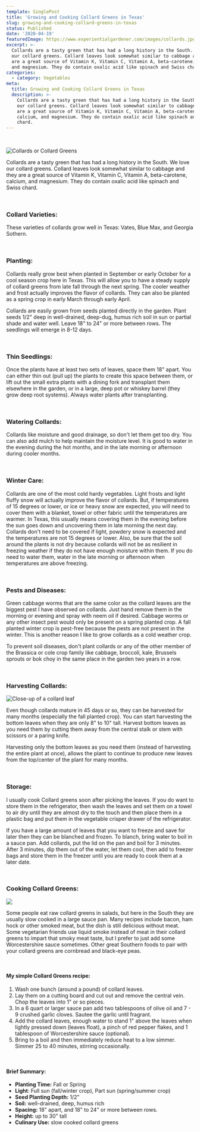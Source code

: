 ```yaml
---
template: SinglePost
title: 'Growing and Cooking Collard Greens in Texas'
slug: growing-and-cooking-collard-greens-in-texas
status: Published
date: '2020-04-19'
featuredImage: https://www.experientialgardener.com/images/collards.jpg
excerpt: >-
  Collards are a tasty green that has had a long history in the South. We love
  our collard greens. Collard leaves look somewhat similar to cabbage and they
  are a great source of Vitamin K, Vitamin C, Vitamin A, beta-carotene, calcium,
  and magnesium. They do contain oxalic acid like spinach and Swiss chard.
categories:
  - category: Vegetables
meta:
  title: Growing and Cooking Collard Greens in Texas
  description: >-
    Collards are a tasty green that has had a long history in the South. We love
    our collard greens. Collard leaves look somewhat similar to cabbage and they
    are a great source of Vitamin K, Vitamin C, Vitamin A, beta-carotene,
    calcium, and magnesium. They do contain oxalic acid like spinach and Swiss
    chard.
---
```

<br>

![Collards or Collard Greens](/images/collards.jpg "Collards or Collard Greens")

Collards are a tasty green that has had a long history in the South. We love our collard greens. Collard leaves look somewhat similar to cabbage and they are a great source of Vitamin K, Vitamin C, Vitamin A, beta-carotene, calcium, and magnesium. They do contain oxalic acid like spinach and Swiss chard.

<br>

### Collard Varieties:

These varieties of collards grow well in Texas:  Vates, Blue Max, and Georgia Sothern.

<br>

### Planting:

Collards really grow best when planted in September or early October for a cool season crop here in Texas. This will allow you to have a steady supply of collard greens from late fall through the next spring. The cooler weather and frost actually improves the flavor of collards. They can also be planted as a spring crop in early March through early April.  

Collards are easily grown from seeds planted directly in the garden. Plant seeds 1/2" deep in well-drained, deep-dug, humus rich soil in sun or partial shade and water well. Leave 18" to 24" or more between rows. The seedlings will emerge in 8-12 days. 

<br>

### Thin Seedlings:

Once the plants have at least two sets of leaves, space them 18" apart. You can either thin out (pull up) the plants to create this space between them, or lift out the small extra plants with a dining fork and transplant them elsewhere in the garden, or in a large, deep pot or whiskey barrel (they grow deep root systems). Always water plants after transplanting. 

<br>

### Watering Collards:

Collards like moisture and good drainage, so don't let them get too dry. You can also add mulch to help maintain the moisture level. It is good to water in the evening during the hot months, and in the late morning or afternoon during cooler months. 

<br>

### Winter Care:  

Collards are one of the most cold hardy vegetables. Light frosts and light fluffy snow will actually improve the flavor of collards. But, if temperatures of 15 degrees or lower, or ice or heavy snow are expected, you will need to cover them with a blanket, towel or other fabric until the temperatures are warmer. In Texas, this usually means covering them in the evening before the sun goes down and uncovering them in late morning the next day. Collards don't need to be covered if light, powdery snow is expected and the temperatures are not 15 degrees or lower. Also, be sure that the soil around the plants is not dry because collards will not be as resilient in freezing weather if they do not have enough moisture within them. If you do need to water them, water in the late morning or afternoon when temperatures are above freezing. 

<br>

### Pests and Diseases:  

Green cabbage worms that are the same color as the collard leaves are the biggest pest I have observed on collards. Just hand remove them in the morning or evening and spray with neem oil if desired. Cabbage worms or any other insect pest would only be present on a spring planted crop. A fall planted winter crop is pest-free because the pests are not present in the winter. This is another reason I like to grow collards as a cold weather crop. 

To prevent soil diseases, don't plant collards or any of the other member of the Brassica or cole crop family like cabbage, broccoli, kale, Brussels sprouts or bok choy in the same place in the garden two years in a row. 

<br>

### Harvesting Collards: 

![Close-up of a collard leaf](/images/size-of-collard-leaves.jpg "Close-up of a collard leaf")

Even though collards mature in 45 days or so, they can be harvested for many months (especially the fall planted crop).  You can start harvesting the bottom leaves when they are only 8" to 10" tall. Harvest bottom leaves as you need them by cutting them away from the central stalk or stem with scissors or a paring knife. 

Harvesting only the bottom leaves as you need them (instead of harvesting the entire plant at once), allows the plant to continue to produce new leaves from the top/center of the plant for many months. 

<br>

### Storage: 

 I usually cook Collard greens soon after picking the leaves. If you do want to store them in the refrigerator, then wash the leaves and set them on a towel to air dry until they are almost dry to the touch and then place them in a plastic bag and put them in the vegetable crisper drawer of the refrigerator. 

If you have a large amount of leaves that you want to freeze and save for later then they can be blanched and frozen. To blanch, bring water to boil in a sauce pan. Add collards, put the lid on the pan and boil for 3 minutes. After 3 minutes, dip them out of the water, let them cool, then add to freezer bags and store them in the freezer until you are ready to cook them at a later date. 

<br>

### Cooking Collard Greens: 

![](/images/collard-greens-cooking.jpg)

Some people eat raw collard greens in salads, but here in the South they are usually slow cooked in a large sauce pan. Many recipes include bacon, ham hock or other smoked meat, but the dish is still delicious without meat. Some vegetarian friends use liquid smoke instead of meat in their collard greens to impart that smoky meat taste, but I prefer to just add some Worcestershire sauce sometimes. Other great Southern foods to pair with your collard greens are cornbread and black-eye peas.

<br>

#### My simple Collard Greens recipe: 

1. Wash one bunch (around a pound) of collard leaves. 
2. Lay them on a cutting board and cut out and remove the central vein. Chop the leaves into 1" or so pieces. 
3. In a 6 quart or larger sauce pan add two tablespoons of olive oil and 7 - 9 crushed garlic cloves. Sautee the garlic until fragrant. 
4. Add the collard leaves, enough water to stand 1" above the leaves when lightly pressed down (leaves float), a pinch of red pepper flakes, and 1 tablespoon of Worcestershire sauce (optional). 
5. Bring to a boil and then immediately reduce heat to a low simmer. Simmer 25 to 40 minutes, stirring occasionally.

<br>

#### Brief Summary:  

* **Planting Time:** Fall or Spring
* **Light**: Full sun (fall/winter crop), Part sun (spring/summer crop)
* **Seed Planting Depth:** 1/2"
* **Soil:** well-drained, deep, humus rich
* **Spacing:** 18" apart, and 18" to 24" or more between rows.
* **Height:** up to 30" tall
* **Culinary Use:** slow cooked collard greens